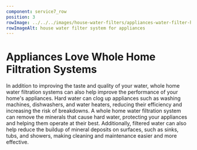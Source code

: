 ```yaml
---
component: service7_row
position: 3
rowImage: ../../../images/house-water-filters/appliances-water-filter-home.webp
rowImageAlt: house water filter system for appliances
---
```

#  Appliances Love Whole Home Filtration Systems

In addition to improving the taste and quality of your water, whole home water filtration systems can also help improve the performance of your home's appliances. Hard water can clog up appliances such as washing machines, dishwashers, and water heaters, reducing their efficiency and increasing the risk of breakdowns. A whole home water filtration system can remove the minerals that cause hard water, protecting your appliances and helping them operate at their best. Additionally, filtered water can also help reduce the buildup of mineral deposits on surfaces, such as sinks, tubs, and showers, making cleaning and maintenance easier and more effective.
